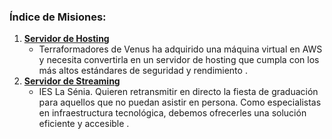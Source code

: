 ### Índice de Misiones:

1. **[Servidor de Hosting](./R1/r1.md)**
   - Terraformadores de Venus ha adquirido una máquina virtual en AWS y necesita convertirla en un servidor de hosting que cumpla con los más altos estándares de seguridad y rendimiento .
1. **[Servidor de Streaming](./R2/r2.md)**
   - IES La Sénia. Quieren retransmitir en directo la fiesta de graduación para aquellos que no puedan asistir en persona. Como especialistas en infraestructura tecnológica, debemos ofrecerles una solución eficiente y accesible .